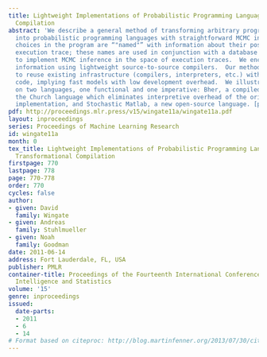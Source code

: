 ```yaml
---
title: Lightweight Implementations of Probabilistic Programming Languages Via Transformational
  Compilation
abstract: 'We describe a general method of transforming arbitrary programming languages
  into probabilistic programming languages with straightforward MCMC inference engines.  Random
  choices in the program are “"named"” with information about their position in an
  execution trace; these names are used in conjunction with a database of randomness
  to implement MCMC inference in the space of execution traces.  We encode naming
  information using lightweight source-to-source compilers.  Our method enables us
  to reuse existing infrastructure (compilers, interpreters, etc.) with minimal additional
  code, implying fast models with low development overhead.  We illustrate the technique
  on two languages, one functional and one imperative: Bher, a compiled version of
  the Church language which eliminates interpretive overhead of the original MIT-Church
  implementation, and Stochastic Matlab, a new open-source language. [pdf]'
pdf: http://proceedings.mlr.press/v15/wingate11a/wingate11a.pdf
layout: inproceedings
series: Proceedings of Machine Learning Research
id: wingate11a
month: 0
tex_title: Lightweight Implementations of Probabilistic Programming Languages Via
  Transformational Compilation
firstpage: 770
lastpage: 778
page: 770-778
order: 770
cycles: false
author:
- given: David
  family: Wingate
- given: Andreas
  family: Stuhlmueller
- given: Noah
  family: Goodman
date: 2011-06-14
address: Fort Lauderdale, FL, USA
publisher: PMLR
container-title: Proceedings of the Fourteenth International Conference on Artificial
  Intelligence and Statistics
volume: '15'
genre: inproceedings
issued:
  date-parts:
  - 2011
  - 6
  - 14
# Format based on citeproc: http://blog.martinfenner.org/2013/07/30/citeproc-yaml-for-bibliographies/
---
```

